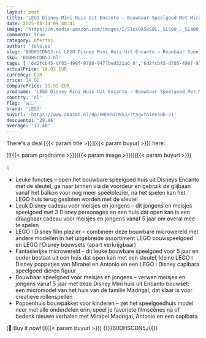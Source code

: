 ```yaml
---
layout: post
title: 'LEGO Disney Mini Huis Uit Encanto – Bouwbaar Speelgoed Met Mirabel en Antonio Madrigal Poppetjes  Capibara Dieren Figuur en Veel Accessoires Incl. Sleutel – Cadeau Voor Meisjes Vanaf 5 Jaar – 43261'
date: 2025-08-14 09:48:41
image: 'https://m.media-amazon.com/images/I/51sx0A5vS0L._SL500_._SL400_.jpg'
comments: true
category: ofertas
author: 'tole.es'
slug: 'B0DHSCDN5J-nl LEGO Disney Mini Huis Uit Encanto – Bouwbaar Speelgoed Met...'
sku: 'B0DHSCDN5J-nl'
tags: [ '6d2fcb45-df05-499f-9780-9477bed321a6_0','6d2fcb45-df05-499f-9780-9477bed321a6_501','Arborist Merchandising Root','Bouw- & constructiespeelgoed','Creatieve spellen','Educatief speelgoed','Self Service','Special Features Stores','Speelgoed & spellen','Speelgoedbouwsets','lego','🇳🇱', ]
actualPrice: 14.02 EUR
currency: EUR
price: 14.02
comparePrice: 19.99 EUR
prodname: 'LEGO Disney Mini Huis Uit Encanto – Bouwbaar Speelgoed Met Mirabel en Antonio Madrigal Poppetjes  Capibara Dieren Figuur en Veel Accessoires Incl. Sleutel – Cadeau Voor Meisjes Vanaf 5 Jaar – 43261'
country: 'nl'
flag: '🇳🇱'
brand: 'LEGO'
buyurl: 'https://www.amazon.nl/dp/B0DHSCDN5J/?tag=tolees0b-21'
descuento: '29.86'
average: '13.48'
---
```


There's a deal [{{< param title >}}]({{< param buyurl >}})  here:

[![{{< param prodname >}}]({{< param image >}})]({{< param buyurl >}})

ℹ️:

- Leuke functies – open het bouwbare speelgoed huis uit Disneys Encanto met de sleutel, ga naar binnen via de voordeur en gebruik de glijbaan vanaf het balkon voor nog meer speelplezier, na het spelen kan het LEGO huis terug gesloten worden met de sleutel
- Leuk Disney cadeau voor meisjes en jongens – dit jongens en meisjes speelgoed met 3 Disney personages en een huis dat open kan is een draagbaar cadeau voor meisjes en jongens vanaf 5 jaar om overal mee te spelen
- LEGO ǀ Disney film plezier – combineer deze bouwbare microwereld met andere modellen in het uitgebreide assortiment LEGO bouwspeelgoed en LEGO ǀ Disney bouwsets (apart verkrijgbaar)
- Fantasierijke microwereld – dit leuke bouwbare speelgoed voor 5 jaar en ouder bestaat uit een huis dat open kan met een sleutel, kleine LEGO ǀ Disney poppetjes van Mirabel en Antonio en een LEGO ǀ Disney capibara speelgoed dieren figuur
- Bouwbaar speelgoed voor meisjes en jongens – verwen meisjes en jongens vanaf 5 jaar met deze Disney Mini huis uit Encanto bouwset: een micromodel van het huis van de familie Madrigal, dat klaar is voor creatieve rollenspellen
- Poppenhuis bouwpakket voor kinderen – zet het speelgoedhuis model neer met alle onderdelen erin, speel je favoriete filmscènes na of bedenk nieuwe verhalen met Mirabel Madrigal, Antonio en een capibara

[🛒 Buy it now!!]({{< param buyurl >}})
{{<world>}}B0DHSCDN5J{{</world>}}

